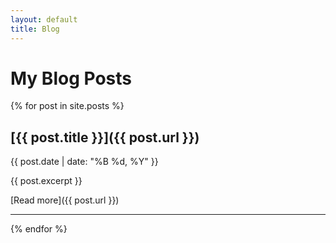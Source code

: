 ```yaml
---
layout: default
title: Blog
---
```


# My Blog Posts

{% for post in site.posts %}
## [{{ post.title }}]({{ post.url }})
{{ post.date | date: "%B %d, %Y" }}

{{ post.excerpt }}

[Read more]({{ post.url }})

---
{% endfor %}
